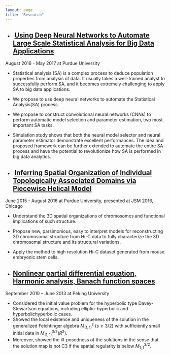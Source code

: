 ```yaml
---
layout: page
title: "Research"
---
```


* ##  [Using Deep Neural Networks to Automate Large Scale Statistical Analysis for Big Data Applications](https://arxiv.org/abs/1708.03027) 
August 2016 - May 2017 at Purdue University
 * Statistical analysis (SA) is a complex process to deduce population properties from analysis of data. It usually takes a well-trained analyst to successfully perform SA, and it becomes extremely challenging to apply SA to big data applications.
 * We propose to use deep neural networks to automate the Statistical Analysis(SA) process. 
 * We propose to construct convolutional neural networks (CNNs) to perform automatic model selection and parameter estimation, two most important SA tasks.  
 * Simulation study shows that both the neural model selector and neural parameter estimator demonstrate excellent performances. The idea and proposed framework can be further extended to automate the entire SA process and have the potential to revolutionize how SA is performed in big data analytics.


* ##  [Inferring Spatial Organization of Individual Topologically Associated Domains via Piecewise Helical Model](https://rsquared1427.github.io/phm/) 
June 2015 - August 2016 at Purdue University, presented at JSM 2016, Chicago
  * Understand the 3D spatial organizations of chromosomes and functional implications of such structure.
  * Propose new, parsimonious, easy to interpret models for reconstructing 3D chromosomal structure from Hi-C data to fully characterize the 3D chromosomal structure and its structural variations.
  * Apply the method to high resolution Hi-C dataset generated from mouse embryonic stem cells.


* ## [Nonlinear partial differential equation, Harmonic analysis, Banach function spaces](http://link.springer.com/article/10.1007/s00041-015-9400-7)
September 2010 – June 2013 at Peking University
  * Considered the initial value problem for the hyperbolic type Davey-Stewartson equations, including elliptic-hyperbolic and hyperbolichyperbolic cases. 
  * Showed the local existence and uniqueness of the solution in the generalized Feichtinger algebra $M^s_{(1,1)}$ $(s\geq 3/2)$ with sufficiently small initial data in $M^{3/2}_{(1,1)}(R^2)$. 
  * Moreover, showed the ill-posedness of the solutions in the sense that the solution map is not C3 if the spatial regularity is below $M^{3/2}_{1,1}$.
